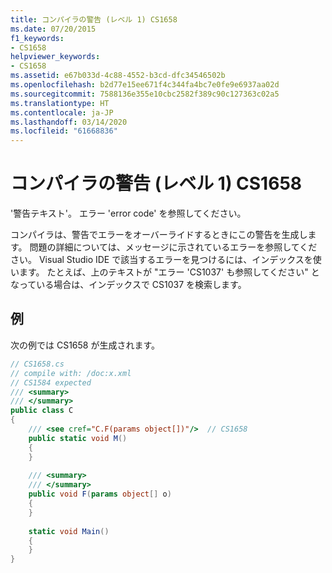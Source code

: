 ```yaml
---
title: コンパイラの警告 (レベル 1) CS1658
ms.date: 07/20/2015
f1_keywords:
- CS1658
helpviewer_keywords:
- CS1658
ms.assetid: e67b033d-4c88-4552-b3cd-dfc34546502b
ms.openlocfilehash: b2d77e15ee671f4c344fa4bc7e0fe9e6937aa02d
ms.sourcegitcommit: 7588136e355e10cbc2582f389c90c127363c02a5
ms.translationtype: HT
ms.contentlocale: ja-JP
ms.lasthandoff: 03/14/2020
ms.locfileid: "61668836"
---
```

# <a name="compiler-warning-level-1-cs1658"></a>コンパイラの警告 (レベル 1) CS1658
'警告テキスト'。 エラー 'error code' を参照してください。  
  
 コンパイラは、警告でエラーをオーバーライドするときにこの警告を生成します。 問題の詳細については、メッセージに示されているエラーを参照してください。 Visual Studio IDE で該当するエラーを見つけるには、インデックスを使います。 たとえば、上のテキストが "エラー 'CS1037' も参照してください" となっている場合は、インデックスで CS1037 を検索します。  
  
## <a name="example"></a>例  
 次の例では CS1658 が生成されます。  
  
```csharp  
// CS1658.cs  
// compile with: /doc:x.xml  
// CS1584 expected  
/// <summary>  
/// </summary>  
public class C  
{  
    /// <see cref="C.F(params object[])"/>  // CS1658  
    public static void M()  
    {  
    }  
  
    /// <summary>  
    /// </summary>  
    public void F(params object[] o)  
    {  
    }  
  
    static void Main()  
    {  
    }  
}  
```
